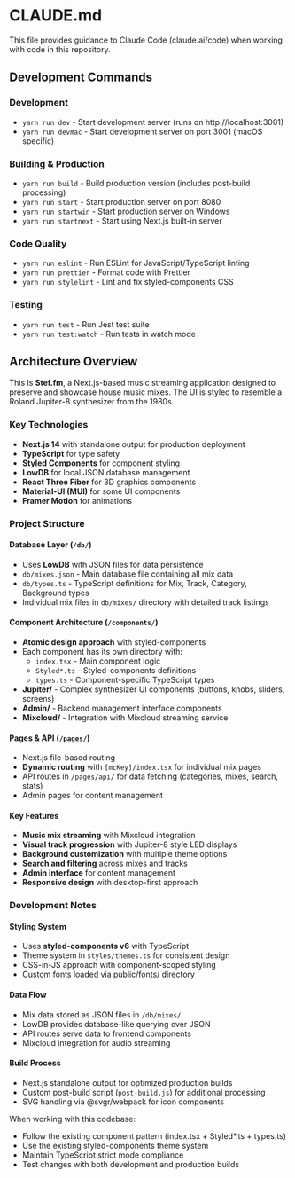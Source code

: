 # CLAUDE.md

This file provides guidance to Claude Code (claude.ai/code) when working with code in this repository.

## Development Commands

### Development
- `yarn run dev` - Start development server (runs on http://localhost:3001)
- `yarn run devmac` - Start development server on port 3001 (macOS specific)

### Building & Production
- `yarn run build` - Build production version (includes post-build processing)
- `yarn run start` - Start production server on port 8080
- `yarn run startwin` - Start production server on Windows
- `yarn run startnext` - Start using Next.js built-in server

### Code Quality
- `yarn run eslint` - Run ESLint for JavaScript/TypeScript linting
- `yarn run prettier` - Format code with Prettier
- `yarn run stylelint` - Lint and fix styled-components CSS

### Testing
- `yarn run test` - Run Jest test suite
- `yarn run test:watch` - Run tests in watch mode

## Architecture Overview

This is **Stef.fm**, a Next.js-based music streaming application designed to preserve and showcase house music mixes. The UI is styled to resemble a Roland Jupiter-8 synthesizer from the 1980s.

### Key Technologies
- **Next.js 14** with standalone output for production deployment
- **TypeScript** for type safety
- **Styled Components** for component styling
- **LowDB** for local JSON database management
- **React Three Fiber** for 3D graphics components
- **Material-UI (MUI)** for some UI components
- **Framer Motion** for animations

### Project Structure

#### Database Layer (`/db/`)
- Uses **LowDB** with JSON files for data persistence
- `db/mixes.json` - Main database file containing all mix data
- `db/types.ts` - TypeScript definitions for Mix, Track, Category, Background types
- Individual mix files in `db/mixes/` directory with detailed track listings

#### Component Architecture (`/components/`)
- **Atomic design approach** with styled-components
- Each component has its own directory with:
  - `index.tsx` - Main component logic
  - `Styled*.ts` - Styled-components definitions
  - `types.ts` - Component-specific TypeScript types
- **Jupiter/** - Complex synthesizer UI components (buttons, knobs, sliders, screens)
- **Admin/** - Backend management interface components
- **Mixcloud/** - Integration with Mixcloud streaming service

#### Pages & API (`/pages/`)
- Next.js file-based routing
- **Dynamic routing** with `[mcKey]/index.tsx` for individual mix pages
- API routes in `/pages/api/` for data fetching (categories, mixes, search, stats)
- Admin pages for content management

#### Key Features
- **Music mix streaming** with Mixcloud integration
- **Visual track progression** with Jupiter-8 style LED displays
- **Background customization** with multiple theme options
- **Search and filtering** across mixes and tracks
- **Admin interface** for content management
- **Responsive design** with desktop-first approach

### Development Notes

#### Styling System
- Uses **styled-components v6** with TypeScript
- Theme system in `styles/themes.ts` for consistent design
- CSS-in-JS approach with component-scoped styling
- Custom fonts loaded via public/fonts/ directory

#### Data Flow
- Mix data stored as JSON files in `/db/mixes/`
- LowDB provides database-like querying over JSON
- API routes serve data to frontend components
- Mixcloud integration for audio streaming

#### Build Process
- Next.js standalone output for optimized production builds
- Custom post-build script (`post-build.js`) for additional processing
- SVG handling via @svgr/webpack for icon components

When working with this codebase:
- Follow the existing component pattern (index.tsx + Styled*.ts + types.ts)
- Use the existing styled-components theme system
- Maintain TypeScript strict mode compliance
- Test changes with both development and production builds